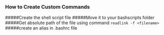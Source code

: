 ### How to Create Custom Commands
#####Create the shell script file
#####Move it to your bashscripts folder
#####Get absolute path of the file using command `readlink -f <filename>`
#####create an alias in .bashrc file
